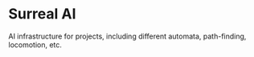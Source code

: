 ﻿# Surreal AI

AI infrastructure for projects, including different automata, path-finding, locomotion, etc.
